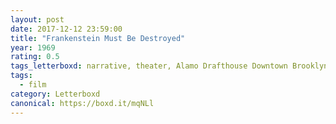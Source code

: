```yaml
---
layout: post 
date: 2017-12-12 23:59:00
title: "Frankenstein Must Be Destroyed"
year: 1969
rating: 0.5
tags_letterboxd: narrative, theater, Alamo Drafthouse Downtown Brooklyn, NYC
tags:
  - film
category: Letterboxd
canonical: https://boxd.it/mqNLl
---
```

